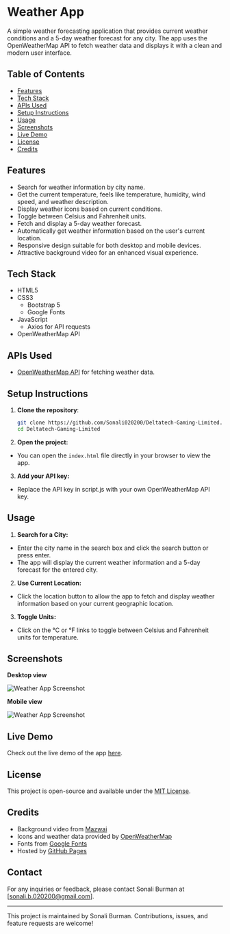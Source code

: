 # Weather App

A simple weather forecasting application that provides current weather conditions and a 5-day weather forecast for any city. The app uses the OpenWeatherMap API to fetch weather data and displays it with a clean and modern user interface.

## Table of Contents

- [Features](#features)
- [Tech Stack](#tech-stack)
- [APIs Used](#apis-used)
- [Setup Instructions](#setup-instructions)
- [Usage](#usage)
- [Screenshots](#screenshots)
- [Live Demo](#live-demo)
- [License](#license)
- [Credits](#credits)

## Features

- Search for weather information by city name.
- Get the current temperature, feels like temperature, humidity, wind speed, and weather description.
- Display weather icons based on current conditions.
- Toggle between Celsius and Fahrenheit units.
- Fetch and display a 5-day weather forecast.
- Automatically get weather information based on the user's current location.
- Responsive design suitable for both desktop and mobile devices.
- Attractive background video for an enhanced visual experience.

## Tech Stack

- HTML5
- CSS3
  - Bootstrap 5
  - Google Fonts
- JavaScript
  - Axios for API requests
- OpenWeatherMap API

## APIs Used

- [OpenWeatherMap API](https://openweathermap.org/api) for fetching weather data.

## Setup Instructions

1. **Clone the repository**:

   ```bash
   git clone https://github.com/Sonali020200/Deltatech-Gaming-Limited.git
   cd Deltatech-Gaming-Limited
    ```

2. **Open the project:**

- You can open the `index.html` file directly in your browser to view the app.

3. **Add your API key:**

- Replace the API key in script.js with your own OpenWeatherMap API key.


## Usage

1. **Search for a City:**

- Enter the city name in the search box and click the search button or press enter.
- The app will display the current weather information and a 5-day forecast for the entered city.

2. **Use Current Location:**

- Click the location button to allow the app to fetch and display weather information based on your current geographic location.

3. **Toggle Units:**

- Click on the °C or °F links to toggle between Celsius and Fahrenheit units for temperature.

## Screenshots

**Desktop view**

![Weather App Screenshot](./Weather-App/imgs/preview-1.png)


**Mobile view**

![Weather App Screenshot](./Weather-App/imgs/preview-2.png)


## Live Demo

Check out the live demo of the app [here](https://weather-app-code-world.vercel.app/).


## License

This project is open-source and available under the [MIT License](LICENSE).

## Credits

- Background video from [Mazwai](https://mazwai.com/videvo_files/video/free/2015-07/small_watermarked/Clouds_1_1_preview.webm)
- Icons and weather data provided by [OpenWeatherMap](https://openweathermap.org/)
- Fonts from [Google Fonts](https://fonts.google.com/)
- Hosted by [GitHub Pages](https://pages.github.com/)

## Contact

For any inquiries or feedback, please contact Sonali Burman at [sonali.b.020200@gmail.com].

---

This project is maintained by Sonali Burman. Contributions, issues, and feature requests are welcome!
